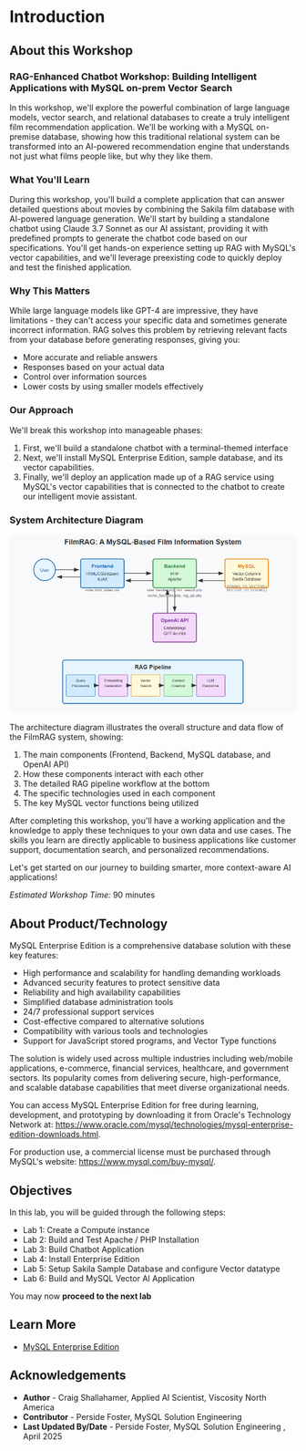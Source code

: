 # Introduction

## About this Workshop

### RAG-Enhanced Chatbot Workshop: Building Intelligent Applications with MySQL on-prem Vector Search

In this workshop, we'll explore the powerful combination of large language models, vector search, and relational databases to create a truly intelligent film recommendation application. We'll be working with a MySQL on-premise database, showing how this traditional relational system can be transformed into an AI-powered recommendation engine that understands not just what films people like, but why they like them.

### What You'll Learn

During this workshop, you'll build a complete application that can answer detailed questions about movies by combining the Sakila film database with AI-powered language generation. We'll start by building a standalone chatbot using Claude 3.7 Sonnet as our AI assistant, providing it with predefined prompts to generate the chatbot code based on our specifications. You'll get hands-on experience setting up RAG with MySQL's vector capabilities, and we'll leverage preexisting code to quickly deploy and test the finished application.

### Why This Matters

While large language models like GPT-4 are impressive, they have limitations - they can't access your specific data and sometimes generate incorrect information. RAG solves this problem by retrieving relevant facts from your database before generating responses, giving you:

- More accurate and reliable answers
- Responses based on your actual data
- Control over information sources
- Lower costs by using smaller models effectively

### Our Approach

We'll break this workshop into manageable phases:

1. First, we'll build a standalone chatbot with a terminal-themed interface
2. Next, we'll install MySQL Enterprise Edition, sample database, and its vector capabilities.
3. Finally, we'll deploy an application made up of a RAG service using MySQL's vector capabilities that is connected to the chatbot to create our intelligent movie assistant.


### System Architecture Diagram

![System Architecture](./images/rag-diagram.png "System Architecture")

The architecture diagram illustrates the overall structure and data flow of the FilmRAG system, showing:

1. The main components (Frontend, Backend, MySQL database, and OpenAI API)
2. How these components interact with each other
3. The detailed RAG pipeline workflow at the bottom
4. The specific technologies used in each component
5. The key MySQL vector functions being utilized


After completing this workshop, you'll have a working application and the knowledge to apply these techniques to your own data and use cases. The skills you learn are directly applicable to business applications like customer support, documentation search, and personalized recommendations.

Let's get started on our journey to building smarter, more context-aware AI applications!

_Estimated Workshop Time:_ 90 minutes

## About Product/Technology

MySQL Enterprise Edition is a comprehensive database solution with these key features:

- High performance and scalability for handling demanding workloads
- Advanced security features to protect sensitive data
- Reliability and high availability capabilities
- Simplified database administration tools
- 24/7 professional support services
- Cost-effective compared to alternative solutions
- Compatibility with various tools and technologies
- Support for JavaScript stored programs, and Vector Type functions

The solution is widely used across multiple industries including web/mobile applications, e-commerce, financial services, healthcare, and government sectors. Its popularity comes from delivering secure, high-performance, and scalable database capabilities that meet diverse organizational needs.

You can access MySQL Enterprise Edition for free during learning, development, and prototyping by downloading it from Oracle's Technology Network at: https://www.oracle.com/mysql/technologies/mysql-enterprise-edition-downloads.html. 

For production use, a commercial license must be purchased through MySQL's website: https://www.mysql.com/buy-mysql/.


## Objectives

In this lab, you will be guided through the following steps:

- Lab 1: Create a Compute instance
- Lab 2: Build and Test Apache / PHP Installation
- Lab 3: Build Chatbot Application
- Lab 4: Install Enterprise Edition
- Lab 5: Setup Sakila Sample Database and configure Vector datatype
- Lab 6: Build and MySQL Vector AI Application

You may now **proceed to the next lab**

## Learn More

- [MySQL Enterprise Edition](https://www.oracle.com/mysql/enterprise/)

## Acknowledgements

- **Author** - Craig Shallahamer, Applied AI Scientist, Viscosity North America
- **Contributor** - Perside Foster, MySQL Solution Engineering 
- **Last Updated By/Date** - Perside Foster, MySQL Solution Engineering , April 2025